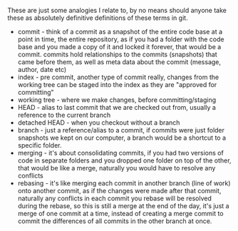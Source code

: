 These are just some analogies I relate to, by no means should anyone take these as absolutely definitive definitions of these terms in git.

- commit - think of a commit as a snapshot of the entire code base at a point in time, the entire repository, as if you had a folder with the code base and you made a copy of it and locked it forever, that would be a commit. commits hold relationships to the commits (snapshots) that came before them, as well as meta data about the commit (message, author, date etc)
- index - pre commit, another type of commit really, changes from the working tree can be staged into the index as they are "approved for committing"
- working tree - where we make changes, before committing/staging
- HEAD - alias to last commit that we are checked out from, usually a reference to the current branch
- detached HEAD - when you checkout without a branch
- branch - just a reference/alias to a commit, if commits were just folder snapshots we kept on our computer, a branch would be a shortcut to a specific folder.
- merging - it's about consolidating commits, if you had two versions of code in separate folders and you dropped one folder on top of the other, that would be like a merge, naturally you would have to resolve any conflicts
- rebasing - it's like merging each commit in another branch (line of work) onto another commit, as if the changes were made after that commit, naturally any conflicts in each commit you rebase will be resolved during the rebase, so this is still a merge at the end of the day, it's just a merge of one commit at a time, instead of creating a merge commit to commit the differences of all commits in the other branch at once.